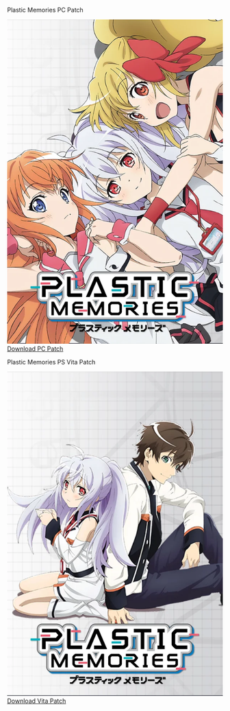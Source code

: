 <style>
  h1 { text-align: center; }
  h2 { text-align: center; }
</style>
<div class="project-row-patch">
  <div class="project-item-patch">
    <p>Plastic Memories PC Patch</p>
    <a href="/patch">
      <img src="/assets/images/steam_library_english.webp" alt="Plastic Memories" class="project-img">
    </a>
    <div class="patch-button-container">
  <a href="/patch" class="md-button md-button--primary">Download PC Patch</a>
</div>
  </div>
  <div class="project-item-patch">
    <p>Plastic Memories PS Vita Patch</p>
    <a href="/patch">
      <img src="/assets/images/vitadl.webp" alt="Plastic Memories" class="project-img">
    </a>
    <div class="patch-button-container">
  <a href="/patch" class="md-button md-button--primary">Download Vita Patch</a>
</div>
  </div>
</div>